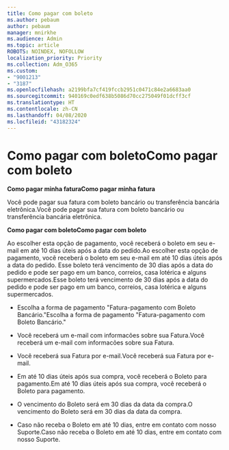 ```yaml
---
title: Como pagar com boleto
ms.author: pebaum
author: pebaum
manager: mnirkhe
ms.audience: Admin
ms.topic: article
ROBOTS: NOINDEX, NOFOLLOW
localization_priority: Priority
ms.collection: Adm_O365
ms.custom:
- "9001213"
- "3187"
ms.openlocfilehash: a2199bfa7cf419fccb2951c0471c84e2a6683aa0
ms.sourcegitcommit: 940169c0edf638b5086d70cc275049f01dcff3cf
ms.translationtype: HT
ms.contentlocale: zh-CN
ms.lasthandoff: 04/08/2020
ms.locfileid: "43182324"
---
```

# <a name="como-pagar-com-boleto"></a><span data-ttu-id="1856a-102">Como pagar com boleto</span><span class="sxs-lookup"><span data-stu-id="1856a-102">Como pagar com boleto</span></span>

<span data-ttu-id="1856a-103">**Como pagar minha fatura**</span><span class="sxs-lookup"><span data-stu-id="1856a-103">**Como pagar minha fatura**</span></span>

<span data-ttu-id="1856a-104">Você pode pagar sua fatura com boleto bancário ou transferência bancária eletrônica.</span><span class="sxs-lookup"><span data-stu-id="1856a-104">Você pode pagar sua fatura com boleto bancário ou transferência bancária eletrônica.</span></span>

<span data-ttu-id="1856a-105">**Como pagar com  boleto**</span><span class="sxs-lookup"><span data-stu-id="1856a-105">**Como pagar com  boleto**</span></span>

<span data-ttu-id="1856a-106">Ao escolher  esta opção de pagamento, você receberá o boleto em seu e-mail em até 10 dias úteis após a data do pedido.</span><span class="sxs-lookup"><span data-stu-id="1856a-106">Ao escolher  esta opção de pagamento, você receberá o boleto em seu e-mail em até 10 dias úteis após a data do pedido.</span></span> <span data-ttu-id="1856a-107">Esse boleto terá vencimento de 30 dias após a data do pedido e pode ser pago em um banco, correios, casa lotérica e alguns supermercados.</span><span class="sxs-lookup"><span data-stu-id="1856a-107">Esse boleto terá vencimento de 30 dias após a data do pedido e pode ser pago em um banco, correios, casa lotérica e alguns supermercados.</span></span>

- <span data-ttu-id="1856a-108">Escolha a forma de pagamento "Fatura-pagamento com Boleto Bancário."</span><span class="sxs-lookup"><span data-stu-id="1856a-108">Escolha a forma de pagamento "Fatura-pagamento com Boleto Bancário."</span></span>

- <span data-ttu-id="1856a-109">Você receberá um e-mail com informacões sobre sua Fatura.</span><span class="sxs-lookup"><span data-stu-id="1856a-109">Você receberá um e-mail com informacões sobre sua Fatura.</span></span>

- <span data-ttu-id="1856a-110">Você receberá sua Fatura por e-mail.</span><span class="sxs-lookup"><span data-stu-id="1856a-110">Você receberá sua Fatura por e-mail.</span></span>

- <span data-ttu-id="1856a-111">Em até 10 dias úteis após sua compra, você receberá o Boleto para pagamento.</span><span class="sxs-lookup"><span data-stu-id="1856a-111">Em até 10 dias úteis após sua compra, você receberá o Boleto para pagamento.</span></span>

- <span data-ttu-id="1856a-112">O vencimento do Boleto será em 30 dias da data da compra.</span><span class="sxs-lookup"><span data-stu-id="1856a-112">O vencimento do Boleto será em 30 dias da data da compra.</span></span>

- <span data-ttu-id="1856a-113">Caso não receba o Boleto em até 10 dias, entre em contato com nosso Suporte.</span><span class="sxs-lookup"><span data-stu-id="1856a-113">Caso não receba o Boleto em até 10 dias, entre em contato com nosso Suporte.</span></span>

